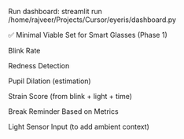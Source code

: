 Run dashboard:
streamlit run /home/rajveer/Projects/Cursor/eyeris/dashboard.py 

✅ Minimal Viable Set for Smart Glasses (Phase 1)

Blink Rate

Redness Detection

Pupil Dilation (estimation)

Strain Score (from blink + light + time)

Break Reminder Based on Metrics

Light Sensor Input (to add ambient context)
